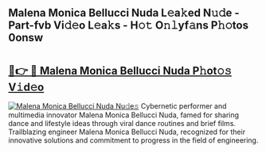 ## Malena Monica Bellucci Nuda L𝚎a𝚔ed N𝚞𝚍e - Part-fvb Vi𝚍𝚎o L𝚎a𝚔s - H𝚘𝚝 O𝚗𝚕yf𝚊ns P𝚑𝚘tos 0onsw

# <h2><a href="http://kf13kcl.oniu.top/?m=Malena+Monica+Bellucci+Nuda">🔗👉 🔴 Malena Monica Bellucci Nuda P𝚑ot𝚘𝚜 V𝚒d𝚎o</a></h2>

[![Malena Monica Bellucci Nuda Nu𝚍e𝚜](https://i.imgur.com/0qMVB7G.gif)](http://kf13kcl.oniu.top/?m=Malena+Monica+Bellucci+Nuda)
Cybernetic performer and multimedia innovator Malena Monica Bellucci Nuda, famed for sharing dance and lifestyle ideas through viral dance routines and brief films. Trailblazing engineer Malena Monica Bellucci Nuda, recognized for their innovative solutions and commitment to progress in the field of engineering.  
